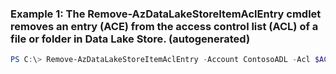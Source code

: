 ### Example 1: The Remove-AzDataLakeStoreItemAclEntry cmdlet removes an entry (ACE) from the access control list (ACL) of a file or folder in Data Lake Store. (autogenerated)
```powershell
PS C:\> Remove-AzDataLakeStoreItemAclEntry -Account ContosoADL -Acl $ACL -Concurrency 128 -Path / -Recurse 
```

